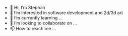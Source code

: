 - 👋 Hi, I’m Stephan
- 👀 I’m interested in software development and 2d/3d art
- 🌱 I’m currently learning ...
- 💞️ I’m looking to collaborate on ...
- 📫 How to reach me ...

<!---
sgimm/sgimm is a ✨ special ✨ repository because its `README.md` (this file) appears on your GitHub profile.
You can click the Preview link to take a look at your changes.
--->
